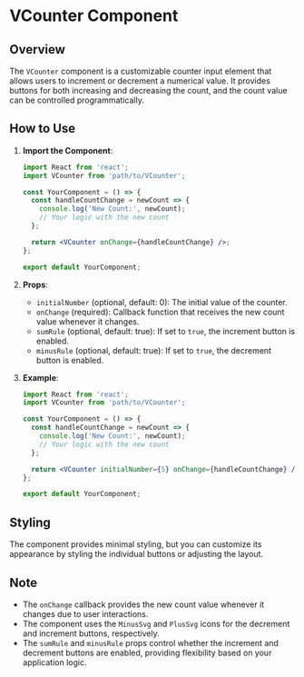 # VCounter Component

## Overview

The `VCounter` component is a customizable counter input element that allows users to increment or decrement a numerical value. It provides buttons for both increasing and decreasing the count, and the count value can be controlled programmatically.

## How to Use

1. **Import the Component**:

   ```jsx
   import React from 'react';
   import VCounter from 'path/to/VCounter';

   const YourComponent = () => {
     const handleCountChange = newCount => {
       console.log('New Count:', newCount);
       // Your logic with the new count
     };

     return <VCounter onChange={handleCountChange} />;
   };

   export default YourComponent;
   ```

2. **Props**:

   - `initialNumber` (optional, default: 0): The initial value of the counter.
   - `onChange` (required): Callback function that receives the new count value whenever it changes.
   - `sumRule` (optional, default: true): If set to `true`, the increment button is enabled.
   - `minusRule` (optional, default: true): If set to `true`, the decrement button is enabled.

3. **Example**:

   ```jsx
   import React from 'react';
   import VCounter from 'path/to/VCounter';

   const YourComponent = () => {
     const handleCountChange = newCount => {
       console.log('New Count:', newCount);
       // Your logic with the new count
     };

     return <VCounter initialNumber={5} onChange={handleCountChange} />;
   };

   export default YourComponent;
   ```

## Styling

The component provides minimal styling, but you can customize its appearance by styling the individual buttons or adjusting the layout.

## Note

- The `onChange` callback provides the new count value whenever it changes due to user interactions.
- The component uses the `MinusSvg` and `PlusSvg` icons for the decrement and increment buttons, respectively.
- The `sumRule` and `minusRule` props control whether the increment and decrement buttons are enabled, providing flexibility based on your application logic.
